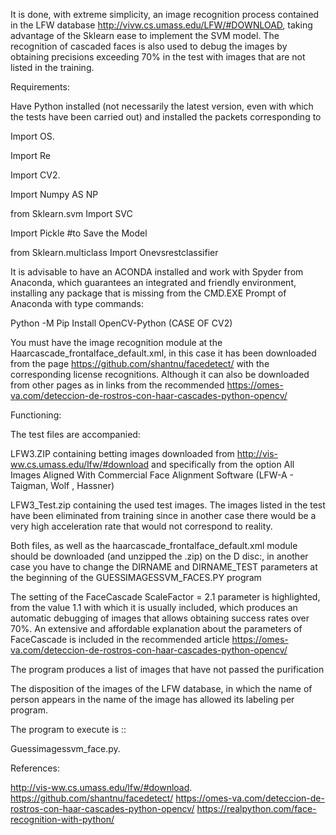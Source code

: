 It is done, with extreme simplicity, an image recognition process contained in the LFW database http://vivw.cs.umass.edu/LFW/#DOWNLOAD, taking advantage of the Sklearn ease to implement the SVM model. The recognition of cascaded faces is also used to debug the images by obtaining precisions exceeding 70% in the test with images that are not listed in the training.

Requirements:

Have Python installed (not necessarily the latest version, even with which the tests have been carried out) and installed the packets corresponding to

Import OS.

Import Re

Import CV2.

Import Numpy AS NP

from Sklearn.svm Import SVC

Import Pickle #to Save the Model

from Sklearn.multiclass Import Onevsrestclassifier

It is advisable to have an ACONDA installed and work with Spyder from Anaconda, which guarantees an integrated and friendly environment, installing any package that is missing from the CMD.EXE Prompt of Anaconda with type commands:

Python -M Pip Install OpenCV-Python (CASE OF CV2)

You must have the image recognition module at the Haarcascade_frontalface_default.xml, in this case it has been downloaded from the page https://github.com/shantnu/facedetect/ with the corresponding license recognitions. Although it can also be downloaded from other pages as in links from the recommended https://omes-va.com/deteccion-de-rostros-con-haar-cascades-python-opencv/

Functioning:

The test files are accompanied:

LFW3.ZIP containing betting images downloaded from http://vis-ww.cs.umass.edu/lfw/#download and specifically from the option All Images Aligned With Commercial Face Alignment Software (LFW-A - Taigman, Wolf , Hassner)

LFW3_Test.zip containing the used test images. The images listed in the test have been eliminated from training since in another case there would be a very high acceleration rate that would not correspond to reality.

Both files, as well as the haarcascade_frontalface_default.xml module should be downloaded (and unzipped the .zip) on the D disc:, in another case you have to change the DIRNAME and DIRNAME_TEST parameters at the beginning of the GUESSIMAGESSVM_FACES.PY program

The setting of the FaceCascade ScaleFactor = 2.1 parameter is highlighted, from the value 1.1 with which it is usually included, which produces an automatic debugging of images that allows obtaining success rates over 70%. An extensive and affordable explanation about the parameters of FaceCascade is included in the recommended article https://omes-va.com/deteccion-de-rostros-con-haar-cascades-python-opencv/

The program produces a list of images that have not passed the purification

The disposition of the images of the LFW database, in which the name of person appears in the name of the image has allowed its labeling per program.

The program to execute is ::

Guessimagessvm_face.py.

References:

http://vis-ww.cs.umass.edu/lfw/#download.
https://github.com/shantnu/facedetect/
https://omes-va.com/deteccion-de-rostros-con-haar-cascades-python-opencv/
https://realpython.com/face-recognition-with-python/
